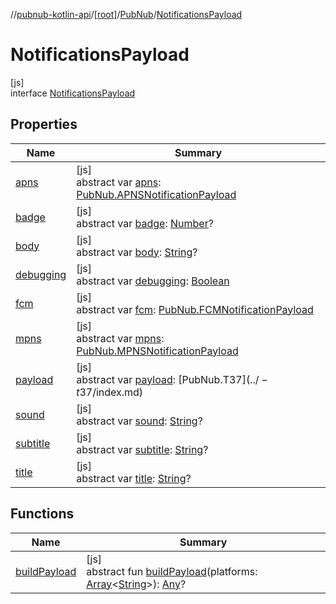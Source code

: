 //[pubnub-kotlin-api](../../../../index.md)/[[root]](../../index.md)/[PubNub](../index.md)/[NotificationsPayload](index.md)

# NotificationsPayload

[js]\
interface [NotificationsPayload](index.md)

## Properties

| Name | Summary |
|---|---|
| [apns](apns.md) | [js]<br>abstract var [apns](apns.md): [PubNub.APNSNotificationPayload](../-a-p-n-s-notification-payload/index.md) |
| [badge](badge.md) | [js]<br>abstract var [badge](badge.md): [Number](https://kotlinlang.org/api/latest/jvm/stdlib/kotlin-stdlib/kotlin/-number/index.html)? |
| [body](body.md) | [js]<br>abstract var [body](body.md): [String](https://kotlinlang.org/api/latest/jvm/stdlib/kotlin-stdlib/kotlin/-string/index.html)? |
| [debugging](debugging.md) | [js]<br>abstract var [debugging](debugging.md): [Boolean](https://kotlinlang.org/api/latest/jvm/stdlib/kotlin-stdlib/kotlin/-boolean/index.html) |
| [fcm](fcm.md) | [js]<br>abstract var [fcm](fcm.md): [PubNub.FCMNotificationPayload](../-f-c-m-notification-payload/index.md) |
| [mpns](mpns.md) | [js]<br>abstract var [mpns](mpns.md): [PubNub.MPNSNotificationPayload](../-m-p-n-s-notification-payload/index.md) |
| [payload](payload.md) | [js]<br>abstract var [payload](payload.md): [PubNub.T$37](../-t$37/index.md) |
| [sound](sound.md) | [js]<br>abstract var [sound](sound.md): [String](https://kotlinlang.org/api/latest/jvm/stdlib/kotlin-stdlib/kotlin/-string/index.html)? |
| [subtitle](subtitle.md) | [js]<br>abstract var [subtitle](subtitle.md): [String](https://kotlinlang.org/api/latest/jvm/stdlib/kotlin-stdlib/kotlin/-string/index.html)? |
| [title](title.md) | [js]<br>abstract var [title](title.md): [String](https://kotlinlang.org/api/latest/jvm/stdlib/kotlin-stdlib/kotlin/-string/index.html)? |

## Functions

| Name | Summary |
|---|---|
| [buildPayload](build-payload.md) | [js]<br>abstract fun [buildPayload](build-payload.md)(platforms: [Array](https://kotlinlang.org/api/latest/jvm/stdlib/kotlin-stdlib/kotlin/-array/index.html)&lt;[String](https://kotlinlang.org/api/latest/jvm/stdlib/kotlin-stdlib/kotlin/-string/index.html)&gt;): [Any](https://kotlinlang.org/api/latest/jvm/stdlib/kotlin-stdlib/kotlin/-any/index.html)? |
